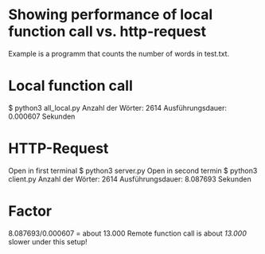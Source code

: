 # Showing performance of local function call vs. http-request
Example is a programm that counts the number of words in test.txt.
# Local function call
$ python3 all_local.py 
Anzahl der Wörter: 2614
Ausführungsdauer: 0.000607 Sekunden
# HTTP-Request
Open in first terminal 
$ python3 server.py
Open in second termin
$ python3 client.py 
Anzahl der Wörter: 2614
Ausführungsdauer: 8.087693 Sekunden
# Factor
8.087693/0.000607 = about 13.000
Remote function call is about *13.000* slower under this setup!